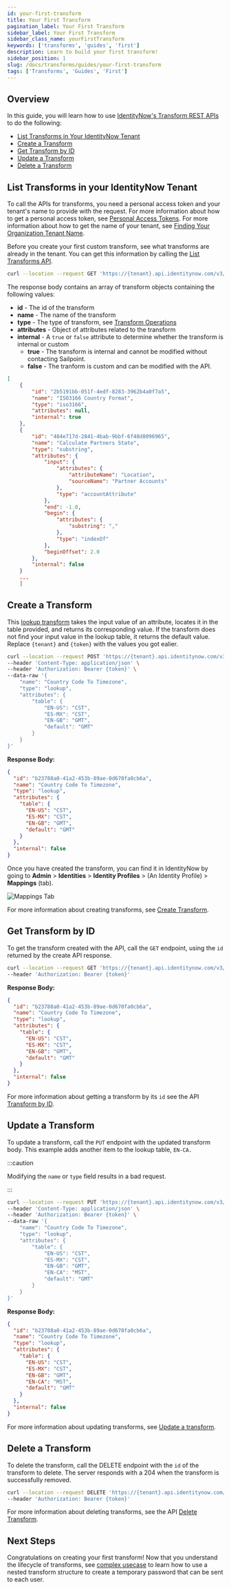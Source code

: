 ```yaml
---
id: your-first-transform
title: Your First Transform
pagination_label: Your First Transform
sidebar_label: Your First Transform
sidebar_class_name: yourFirstTransform
keywords: ['transforms', 'guides', 'first']
description: Learn to build your first transform!
sidebar_position: 1
slug: /docs/transforms/guides/your-first-transform
tags: ['Transforms', 'Guides', 'First']
---
```


## Overview

In this guide, you will learn how to use [IdentityNow's Transform REST APIs](/idn/api/v3/transforms) to do the following:

- [List Transforms in Your IdentityNow Tenant](#list-transforms-in-your-identitynow-tenant)
- [Create a Transform](#create-a-transform)
- [Get Transform by ID](#get-transform-by-id)
- [Update a Transform](#update-a-transform)
- [Delete a Transform](#delete-a-transform)

## List Transforms in your IdentityNow Tenant

To call the APIs for transforms, you need a personal access token and your tenant's name to provide with the request. For more information about how to get a personal access token, see [Personal Access Tokens](../../../../api/authentication.md#personal-access-tokens). For more information about how to get the name of your tenant, see [Finding Your Organization Tenant Name](../../../../api/getting-started.md#finding-your-orgtenant-name).

Before you create your first custom transform, see what transforms are already in the tenant. You can get this information by calling the [List Transforms API](/idn/api/v3/get-transforms-list).

```bash
curl --location --request GET 'https://{tenant}.api.identitynow.com/v3/transforms' --header 'Authorization: Bearer {token}'
```

The response body contains an array of transform objects containing the following values:

- **id** - The id of the transform
- **name** - The name of the transform
- **type** - The type of transform, see [Transform Operations](../operations/index.md)
- **attributes** - Object of attributes related to the transform
- **internal** - A `true` or `false` attribute to determine whether the transform is internal or custom
  - **true** - The transform is internal and cannot be modified without contacting Sailpoint.
  - **false** - The tranform is custom and can be modified with the API.

```json
[
    {
        "id": "2b5191bb-051f-4edf-8283-3962b4a0f7a5",
        "name": "ISO3166 Country Format",
        "type": "iso3166",
        "attributes": null,
        "internal": true
    },
    {
        "id": "484e717d-2841-4bab-9bbf-6f48d8096965",
        "name": "Calculate Partners State",
        "type": "substring",
        "attributes": {
            "input": {
                "attributes": {
                    "attributeName": "Location",
                    "sourceName": "Partner Accounts"
                },
                "type": "accountAttribute"
            },
            "end": -1.0,
            "begin": {
                "attributes": {
                    "substring": ","
                },
                "type": "indexOf"
            },
            "beginOffset": 2.0
        },
        "internal": false
    }
    ...
    ]
```

## Create a Transform

This [lookup transform](../operations/lookup.md) takes the input value of an attribute, locates it in the table provided, and returns its corresponding value. If the transform does not find your input value in the lookup table, it returns the default value. Replace `{tenant}` and `{token}` with the values you got ealier.

```bash
curl --location --request POST 'https://{tenant}.api.identitynow.com/v3/transforms' \
--header 'Content-Type: application/json' \
--header 'Authorization: Bearer {token}' \
--data-raw '{
    "name": "Country Code To Timezone",
    "type": "lookup",
    "attributes": {
        "table": {
            "EN-US": "CST",
            "ES-MX": "CST",
            "EN-GB": "GMT",
            "default": "GMT"
        }
    }
}'
```

**Response Body:**

```json
{
  "id": "b23788a0-41a2-453b-89ae-0d670fa0cb6a",
  "name": "Country Code To Timezone",
  "type": "lookup",
  "attributes": {
    "table": {
      "EN-US": "CST",
      "ES-MX": "CST",
      "EN-GB": "GMT",
      "default": "GMT"
    }
  },
  "internal": false
}
```

Once you have created the transform, you can find it in IdentityNow by going to **Admin** > **Identities** > **Identity Profiles** > (An Identity Profile) > **Mappings** (tab).

![Mappings Tab](./img/mappings_tab.png)

For more information about creating transforms, see [Create Transform](/idn/api/v3/create-transform).

## Get Transform by ID

To get the transform created with the API, call the `GET` endpoint, using the `id` returned by the create API response.

```bash
curl --location --request GET 'https://{tenant}.api.identitynow.com/v3/transforms/b23788a0-41a2-453b-89ae-0d670fa0cb6a' \
--header 'Authorization: Bearer {token}'
```

**Response Body:**

```json
{
  "id": "b23788a0-41a2-453b-89ae-0d670fa0cb6a",
  "name": "Country Code To Timezone",
  "type": "lookup",
  "attributes": {
    "table": {
      "EN-US": "CST",
      "ES-MX": "CST",
      "EN-GB": "GMT",
      "default": "GMT"
    }
  },
  "internal": false
}
```

For more information about getting a transform by its `id` see the API [Transform by ID](/idn/api/v3/get-transform).

## Update a Transform

To update a transform, call the `PUT` endpoint with the updated transform body. This example adds another item to the lookup table, `EN-CA.`

:::caution

Modifying the `name` or `type` field results in a bad request.

:::

```bash
curl --location --request PUT 'https://{tenant}.api.identitynow.com/v3/transforms/b23788a0-41a2-453b-89ae-0d670fa0cb6a' \
--header 'Content-Type: application/json' \
--header 'Authorization: Bearer {token}' \
--data-raw '{
    "name": "Country Code To Timezone",
    "type": "lookup",
    "attributes": {
        "table": {
            "EN-US": "CST",
            "ES-MX": "CST",
            "EN-GB": "GMT",
            "EN-CA": "MST",
            "default": "GMT"
        }
    }
}'
```

**Response Body:**

```json
{
  "id": "b23788a0-41a2-453b-89ae-0d670fa0cb6a",
  "name": "Country Code To Timezone",
  "type": "lookup",
  "attributes": {
    "table": {
      "EN-US": "CST",
      "ES-MX": "CST",
      "EN-GB": "GMT",
      "EN-CA": "MST",
      "default": "GMT"
    }
  },
  "internal": false
}
```

For more information about updating transforms, see [Update a transform](/idn/api/v3/update-transform).

## Delete a Transform

To delete the transform, call the DELETE endpoint with the `id` of the transform to delete. The server responds with a 204 when the transform is successfully removed.

```bash
curl --location --request DELETE 'https://{tenant}.api.identitynow.com/v3/transforms/b23788a0-41a2-453b-89ae-0d670fa0cb6a' \
--header 'Authorization: Bearer {token}'
```

For more information about deleting transforms, see the API [Delete Transform](/idn/api/v3/delete-transform).

## Next Steps

Congratulations on creating your first transform! Now that you understand the lifecycle of transforms, see [complex usecase](./temporary-password.md) to learn how to use a nested transform structure to create a temporary password that can be sent to each user.
